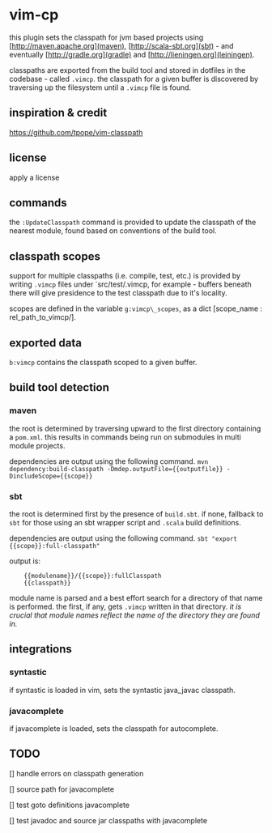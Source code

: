 # vim-cp

this plugin sets the classpath for jvm based projects using [http://maven.apache.org](maven), [http://scala-sbt.org](sbt) - and eventually [http://gradle.org](gradle) and [http://lieningen.org](leiningen).

classpaths are exported from the build tool and stored in dotfiles in the codebase - called `.vimcp`. the classpath for a given buffer is discovered by traversing up the filesystem until a `.vimcp` file is found.

## inspiration & credit
https://github.com/tpope/vim-classpath

## license
<todo> apply a license

## commands
the `:UpdateClasspath` command is provided to update the classpath of the nearest module, found based on conventions of the build tool.

## classpath scopes
support for multiple classpaths (i.e. compile, test, etc.) is provided by writing `.vimcp` files under `src/test/.vimcp, for example - buffers beneath there will give presidence to the test classpath due to it's locality.

scopes are defined in the variable `g:vimcp\_scopes`, as a dict [scope_name : rel_path_to_vimcp/].

## exported data
`b:vimcp` contains the classpath scoped to a given buffer.

## build tool detection

### maven
the root is determined by traversing upward to the first directory containing a `pom.xml`. this results in commands being run on submodules in multi module projects.

dependencies are output using the following command. 
`mvn dependency:build-classpath -Dmdep.outputFile={{outputfile}} -DincludeScope={{scope}}`

### sbt
the root is determined first by the presence of `build.sbt`. if none, fallback to `sbt` for those using an sbt wrapper script and `.scala` build definitions.

dependencies are output using the following command.
`sbt "export {{scope}}:full-classpath"`

output is:
```
	{{modulename}}/{{scope}}:fullClasspath
	{{classpath}}

```
module name is parsed and a best effort search for a directory of that name is performed. the first, if any, gets `.vimcp` written in that directory. _it is crucial that module names reflect the name of the directory they are found in._

## integrations

### syntastic
if syntastic is loaded in vim, sets the syntastic java_javac classpath.

### javacomplete
if javacomplete is loaded, sets the classpath for autocomplete.

## TODO
[] handle errors on classpath generation

[] source path for javacomplete

[] test goto definitions javacomplete

[] test javadoc and source jar classpaths with javacomplete
